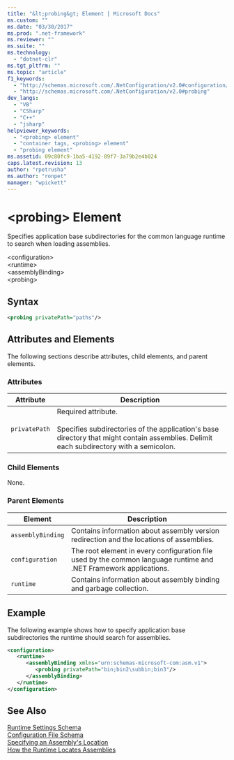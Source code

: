 ```yaml
---
title: "&lt;probing&gt; Element | Microsoft Docs"
ms.custom: ""
ms.date: "03/30/2017"
ms.prod: ".net-framework"
ms.reviewer: ""
ms.suite: ""
ms.technology: 
  - "dotnet-clr"
ms.tgt_pltfrm: ""
ms.topic: "article"
f1_keywords: 
  - "http://schemas.microsoft.com/.NetConfiguration/v2.0#configuration/runtime/assemblyBinding/probing"
  - "http://schemas.microsoft.com/.NetConfiguration/v2.0#probing"
dev_langs: 
  - "VB"
  - "CSharp"
  - "C++"
  - "jsharp"
helpviewer_keywords: 
  - "<probing> element"
  - "container tags, <probing> element"
  - "probing element"
ms.assetid: 09c80fc9-1ba5-4192-89f7-3a79b2e4b024
caps.latest.revision: 13
author: "rpetrusha"
ms.author: "ronpet"
manager: "wpickett"
---
```

# &lt;probing&gt; Element
Specifies application base subdirectories for the common language runtime to search when loading assemblies.  
  
 \<configuration>  
\<runtime>  
\<assemblyBinding>  
\<probing>  
  
## Syntax  
  
```xml  
<probing privatePath="paths"/>  
```  
  
## Attributes and Elements  
 The following sections describe attributes, child elements, and parent elements.  
  
### Attributes  
  
|Attribute|Description|  
|---------------|-----------------|  
|`privatePath`|Required attribute.<br /><br /> Specifies subdirectories of the application's base directory that might contain assemblies. Delimit each subdirectory with a semicolon.|  
  
### Child Elements  
 None.  
  
### Parent Elements  
  
|Element|Description|  
|-------------|-----------------|  
|`assemblyBinding`|Contains information about assembly version redirection and the locations of assemblies.|  
|`configuration`|The root element in every configuration file used by the common language runtime and .NET Framework applications.|  
|`runtime`|Contains information about assembly binding and garbage collection.|  
  
## Example  
 The following example shows how to specify application base subdirectories the runtime should search for assemblies.  
  
```xml  
<configuration>  
   <runtime>  
      <assemblyBinding xmlns="urn:schemas-microsoft-com:asm.v1">  
         <probing privatePath="bin;bin2\subbin;bin3"/>  
      </assemblyBinding>  
   </runtime>  
</configuration>  
```  
  
## See Also  
 [Runtime Settings Schema](../../../../../docs/framework/configure-apps/file-schema/runtime/index.md)   
 [Configuration File Schema](../../../../../docs/framework/configure-apps/file-schema/index.md)   
 [Specifying an Assembly's Location](../../../../../docs/framework/configure-apps/specify-assembly-location.md)   
 [How the Runtime Locates Assemblies](../../../../../docs/framework/deployment/how-the-runtime-locates-assemblies.md)